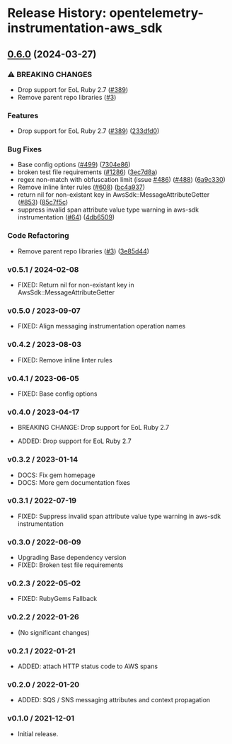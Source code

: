 # Release History: opentelemetry-instrumentation-aws_sdk

## [0.6.0](https://github.com/Shopify/opentelemetry-ruby-contrib/compare/opentelemetry-instrumentation-aws_sdk-v0.5.0...opentelemetry-instrumentation-aws_sdk/v0.6.0) (2024-03-27)


### ⚠ BREAKING CHANGES

* Drop support for EoL Ruby 2.7 ([#389](https://github.com/Shopify/opentelemetry-ruby-contrib/issues/389))
* Remove parent repo libraries ([#3](https://github.com/Shopify/opentelemetry-ruby-contrib/issues/3))

### Features

* Drop support for EoL Ruby 2.7 ([#389](https://github.com/Shopify/opentelemetry-ruby-contrib/issues/389)) ([233dfd0](https://github.com/Shopify/opentelemetry-ruby-contrib/commit/233dfd0dae81346e9687090f9d8dfb85215e0ba7))


### Bug Fixes

* Base config options ([#499](https://github.com/Shopify/opentelemetry-ruby-contrib/issues/499)) ([7304e86](https://github.com/Shopify/opentelemetry-ruby-contrib/commit/7304e86e9a3beba5c20f790b256bbb54469411ca))
* broken test file requirements ([#1286](https://github.com/Shopify/opentelemetry-ruby-contrib/issues/1286)) ([3ec7d8a](https://github.com/Shopify/opentelemetry-ruby-contrib/commit/3ec7d8a456dbd3c9bbad7b397a3da8b8a311d8e3))
* regex non-match with obfuscation limit (issue [#486](https://github.com/Shopify/opentelemetry-ruby-contrib/issues/486)) ([#488](https://github.com/Shopify/opentelemetry-ruby-contrib/issues/488)) ([6a9c330](https://github.com/Shopify/opentelemetry-ruby-contrib/commit/6a9c33088c6c9f39b2bc30247a3ed825553c07d4))
* Remove inline linter rules ([#608](https://github.com/Shopify/opentelemetry-ruby-contrib/issues/608)) ([bc4a937](https://github.com/Shopify/opentelemetry-ruby-contrib/commit/bc4a937ed2a0d1898f0f19ae45a2b3a0ef9a067c))
* return nil for non-existant key in AwsSdk::MessageAttributeGetter ([#853](https://github.com/Shopify/opentelemetry-ruby-contrib/issues/853)) ([85c7f5c](https://github.com/Shopify/opentelemetry-ruby-contrib/commit/85c7f5cff8ba1684167671198dc00b16cdd082b2))
* suppress invalid span attribute value type warning in aws-sdk instrumentation ([#64](https://github.com/Shopify/opentelemetry-ruby-contrib/issues/64)) ([4db6509](https://github.com/Shopify/opentelemetry-ruby-contrib/commit/4db6509a63e1dca36b492e0dd6c82e7bfae72562))


### Code Refactoring

* Remove parent repo libraries ([#3](https://github.com/Shopify/opentelemetry-ruby-contrib/issues/3)) ([3e85d44](https://github.com/Shopify/opentelemetry-ruby-contrib/commit/3e85d4436d338f326816c639cd2087751c63feb1))

### v0.5.1 / 2024-02-08

* FIXED: Return nil for non-existant key in AwsSdk::MessageAttributeGetter

### v0.5.0 / 2023-09-07

* FIXED: Align messaging instrumentation operation names

### v0.4.2 / 2023-08-03

* FIXED: Remove inline linter rules

### v0.4.1 / 2023-06-05

* FIXED: Base config options 

### v0.4.0 / 2023-04-17

* BREAKING CHANGE: Drop support for EoL Ruby 2.7 

* ADDED: Drop support for EoL Ruby 2.7 

### v0.3.2 / 2023-01-14

* DOCS: Fix gem homepage 
* DOCS: More gem documentation fixes 

### v0.3.1 / 2022-07-19

* FIXED: Suppress invalid span attribute value type warning in aws-sdk instrumentation 

### v0.3.0 / 2022-06-09

* Upgrading Base dependency version
* FIXED: Broken test file requirements 

### v0.2.3 / 2022-05-02

* FIXED: RubyGems Fallback 

### v0.2.2 / 2022-01-26

* (No significant changes)

### v0.2.1 / 2022-01-21

* ADDED: attach HTTP status code to AWS spans

### v0.2.0 / 2022-01-20

* ADDED: SQS / SNS messaging attributes and context propagation

### v0.1.0 / 2021-12-01

* Initial release.
